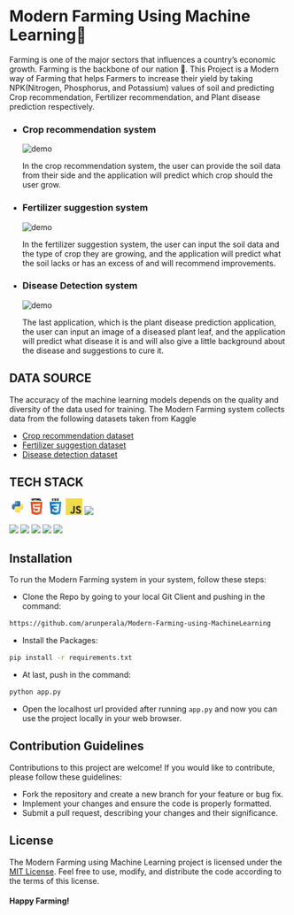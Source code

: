 # Modern Farming Using Machine Learning🌳
Farming is one of the major sectors that influences a country’s economic growth. Farming is the backbone of our nation 💪. This Project is a Modern way of Farming that helps Farmers to increase their yield by taking NPK(Nitrogen, Phosphorus, and Potassium) values of soil and predicting Crop recommendation, Fertilizer recommendation, and Plant disease prediction respectively. 

- ### Crop recommendation system
  ![demo](https://media.giphy.com/media/90JbjdAa5nDq3TJh5u/giphy.gif)

     In the crop recommendation system, the user can provide the soil data from their side and the application will predict which crop should the user grow.
    
- ### Fertilizer suggestion system
   ![demo](https://media.giphy.com/media/FLftUXMFo8N2bBjAXq/giphy.gif)

     In the fertilizer suggestion system, the user can input the soil data and the type of crop they are growing, and the application will predict what the soil lacks or has an excess of and will recommend improvements. 


- ### Disease Detection system
  ![demo](https://media.giphy.com/media/NnMwEp2tGZdfnJbyjr/giphy.gif)
    
    The last application, which is the plant disease prediction application, the user can input an image of a diseased plant leaf, and the application will predict what disease it is and will also give a little background about the disease and suggestions to cure it.

## DATA SOURCE
The accuracy of the machine learning models depends on the quality and diversity of the data used for training. The Modern Farming system collects data from the following datasets taken from Kaggle
- [Crop recommendation dataset ](https://www.kaggle.com/atharvaingle/crop-recommendation-dataset) 
- [Fertilizer suggestion dataset](https://github.com/Gladiator07/Harvestify/blob/master/Data-processed/fertilizer.csv) 
- [Disease detection dataset](https://www.kaggle.com/vipoooool/new-plant-diseases-dataset)

## TECH STACK
<code><img height="30" src="https://raw.githubusercontent.com/github/explore/80688e429a7d4ef2fca1e82350fe8e3517d3494d/topics/python/python.png"></code>
<code><img height="30" src="https://raw.githubusercontent.com/github/explore/80688e429a7d4ef2fca1e82350fe8e3517d3494d/topics/html/html.png"></code>
<code><img height="30" src="https://raw.githubusercontent.com/github/explore/80688e429a7d4ef2fca1e82350fe8e3517d3494d/topics/css/css.png"></code>
<code><img height="30" src="https://raw.githubusercontent.com/github/explore/80688e429a7d4ef2fca1e82350fe8e3517d3494d/topics/javascript/javascript.png"></code>
<code><img height="30" src="https://github.com/tomchen/stack-icons/raw/master/logos/bootstrap.svg"></code>

<code><img height="30" src="https://raw.githubusercontent.com/numpy/numpy/7e7f4adab814b223f7f917369a72757cd28b10cb/branding/icons/numpylogo.svg"></code>
<code><img height="30" src="https://raw.githubusercontent.com/pandas-dev/pandas/761bceb77d44aa63b71dda43ca46e8fd4b9d7422/web/pandas/static/img/pandas.svg"></code>
<code><img height="30" src="https://matplotlib.org/_static/logo2.svg"></code>
<code><img height="30" src="https://upload.wikimedia.org/wikipedia/commons/thumb/0/05/Scikit_learn_logo_small.svg/1280px-Scikit_learn_logo_small.svg.png"></code>
<code><img height="30" src="https://raw.githubusercontent.com/pytorch/pytorch/39fa0b5d0a3b966a50dcd90b26e6c36942705d6d/docs/source/_static/img/pytorch-logo-dark.svg"></code>

## Installation

To run the Modern Farming system in your system, follow these steps:
- Clone the Repo by going to your local Git Client and pushing in the command: 

```sh
https://github.com/arunperala/Modern-Farming-using-MachineLearning
```

- Install the Packages: 
```sh
pip install -r requirements.txt
```

- At last, push in the command:
```sh
python app.py
```

- Open the localhost url provided after running `app.py` and now you can use the project locally in your web browser.

  
## Contribution Guidelines
Contributions to this project are welcome! If you would like to contribute, please follow these guidelines:
- Fork the repository and create a new branch for your feature or bug fix.
- Implement your changes and ensure the code is properly formatted.
- Submit a pull request, describing your changes and their significance.



##  License
The Modern Farming using Machine Learning project is licensed under the [MIT License](https://opensource.org/licenses/MIT). Feel free to use, modify, and distribute the code according to the terms of this license.
#### Happy Farming!
